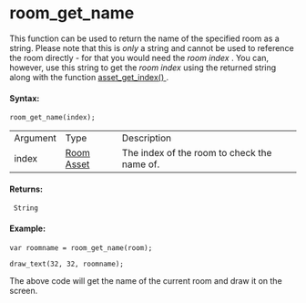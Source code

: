 # room_get_name

This function can be used to return the name of the specified room as a
string. Please note that this is *only* a string and cannot be used to
reference the room directly - for that you would need the *room index* .
You can, however, use this string to get the *room index* using the
returned string along with the function [ asset_get_index()
](../Assets_And_Tags/asset_get_index) .

#### Syntax:

``` gml
room_get_name(index);
```

|          |                                                            |                                             |
|----------|------------------------------------------------------------|---------------------------------------------|
| Argument | Type                                                       | Description                                 |
| index    |  [Room Asset](../../../../../The_Asset_Editors/Rooms)  | The index of the room to check the name of. |

#### Returns:

``` gml
 String
```

#### Example:

``` gml
var roomname = room_get_name(room);

draw_text(32, 32, roomname);
```

The above code will get the name of the current room and draw it on the
screen.
